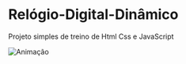 # Relógio-Digital-Dinâmico
Projeto simples de treino de Html Css e JavaScript

![Animação](https://user-images.githubusercontent.com/116022334/229604998-cc1a8c10-7e63-4a95-805e-2319318d66d5.gif)
